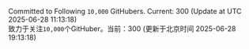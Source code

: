 Committed to Following `10,000` GitHubers. Current: <!-- FOLLOWING_COUNT -->300<!-- FOLLOWING_COUNT --> (Update at UTC <!-- LAST_UPDATED -->2025-06-28 11:13:18<!-- LAST_UPDATED -->)<br>
致力于关注`10,000`个GitHuber。当前：<!-- FOLLOWING_COUNT -->300<!-- FOLLOWING_COUNT --> (更新于北京时间 <!-- LAST_UPDATED_CST -->2025-06-28 19:13:18<!-- LAST_UPDATED_CST -->)
